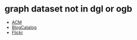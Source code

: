 # graph dataset not in dgl or ogb

- [ACM](https://github.com/GRAND-Lab/CoLA/blob/main/dataset/ACM.mat)
- [BlogCatalog](https://www4.comp.polyu.edu.hk/~xiaohuang/docs/BlogCatalog.mat.zip)
- [Flickr](https://www4.comp.polyu.edu.hk/~xiaohuang/docs/Flickr.mat.zip)
